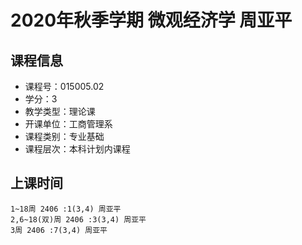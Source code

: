 # 2020年秋季学期 微观经济学 周亚平






## 课程信息

- 课程号：015005.02
- 学分：3
- 教学类型：理论课
- 开课单位：工商管理系
- 课程类别：专业基础
- 课程层次：本科计划内课程

## 上课时间

```
1~18周 2406 :1(3,4) 周亚平
2,6~18(双)周 2406 :3(3,4) 周亚平
3周 2406 :7(3,4) 周亚平
```

